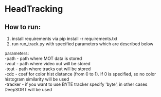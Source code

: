 # HeadTracking

## How to run:
 1. install requirements via pip install -r requirements.txt
 2. run run_track.py with specified parameters which are described below

parameters:
 <br />   -path - path where MOT data is stored
 <br />  -vout - path where video out will be stored
 <br />  -tout - path where tracks out will be stored
 <br />   -cdc - coef for color hist distance (from 0 to 1). If 0 is specified, so no color histogram similarity will be used
 <br />  -tracker - if you want to use BYTE tracker specify 'byte', in other cases DeepSORT will be used

